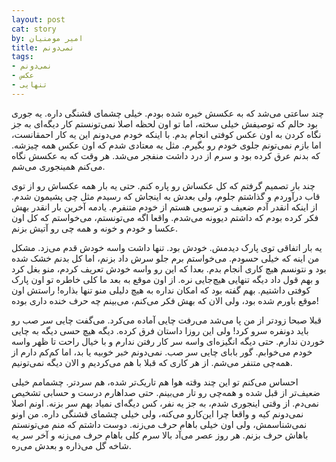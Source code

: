 ```yaml
---
layout: post
cat: story
by: امیر مومنیان
title: نمی‌دونم
tags:
- نمی‌دونم
- عکس
- تنهایی
---
```


چند ساعتی می‌شد که به عکسش خیره شده بودم. خیلی چشمای قشنگی داره. یه جوری بود حالم که توصیفش خیلی سخته، اما تو اون لحظه اصلا نمی‌تونستم کار دیگه‌ای به جز نگاه کردن به اون عکس کوفتی انجام بدم. با اینکه خودم می‌دونم این یه کار احمقانست، اما بازم نمی‌تونم جلوی خودم رو بگیرم. مثل یه معتادی شدم که اون عکس همه چیزشه. که بدنم عرق کرده بود و سرم از درد داشت منفجر می‌شد. هر وقت که به عکسش نگاه می‌کنم همینجوری می‌شم.

چند بار تصمیم گرفتم که کل عکساش رو پاره کنم. حتی یه بار همه عکساش رو از توی قاب درآوردم و گذاشتم جلوم، ولی بعدش به اینجاش که رسیدم مثل چی پشیمون شدم. از اینکه انقدر آدم ضعیف و ترسویی هستم از خودم متنفرم. یادمه آخرین بار انقدر بهش فکر کرده بودم که داشتم دیوونه می‌شدم. واقعا اگه می‌تونستم، می‌خواستم که کل اون عکسا و خودم و خونه و همه چی رو آتیش بزنم.

یه بار اتفاقی توی پارک دیدمش. خودش بود. تنها داشت واسه خودش قدم می‌زد. مشکل من اینه که خیلی حسودم. می‌خواستم برم جلو سرش داد بزنم، اما کل بدنم خشک شده بود و نتونسم هیچ کاری انجام بدم. بعدا که این رو واسه خودش تعریف کردم، منو بغل کرد و بهم قول داد دیگه تنهایی هیچ‌جایی نره. از اون موقع به بعد ما کلی خاطره تو اون پارک کوفتی داشتیم. بهم گفته بود که امکان نداره به هیچ دلیلی منو تنها بذاره! راستش اون موقع باورم شده بود، ولی الان که بهش فکر می‌کنم، می‌بینم چه حرف خنده داری بوده!

قبلا صبحا زودتر از من پا می‌شد می‌رفت چایی آماده می‌کرد. می‌گفت چایی سر صب رو باید دونفره سرو کرد! ولی این روزا داستان فرق کرده. دیگه هیچ حسی دیگه به چایی خوردن ندارم. حتی دیگه انگیزه‌ای واسه سر کار رفتن ندارم و با خیال راحت تا ظهر واسه خودم می‌خوابم. گور بابای چایی سر صب. نمی‌دونم خبر خوبیه یا بد، اما کم‌کم دارم از همه‌چی متنفر می‌شم. از هر کاری که قبلا با هم می‌کردیم و الان دیگه نمی‌تونیم.

احساس می‌کنم تو این چند وقته هوا هم تاریک‌تر شده، هم سردتر. چشمامم خیلی ضعیف‌تر از قبل شده و همه‌چی رو تار می‌بینم. حتی صداهارم درست و حسابی تشخیص نمی‌دم. از وقتی اینجوری شدم، به جز یه نفر، کس دیگه‌ای نمیاد بهم سر بزنه. اونم اصلا نمی‌دونم کیه و واقعا چرا این‌کارو می‌کنه، ولی خیلی چشمای قشنگی داره. من اونو نمی‌شناسمش، ولی اون خیلی باهام حرف می‌زنه. دوست داشتم که منم می‌تونستم باهاش حرف بزنم. هر روز عصر می‌آد بالا سرم کلی باهام حرف می‌زنه و آخر سر یه شاخه گل می‌ذاره و بعدش می‌ره.